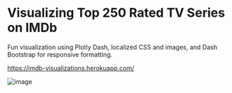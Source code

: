 # Visualizing Top 250 Rated TV Series on IMDb
Fun visualization using Plotly Dash, localized CSS and images, and Dash Bootstrap for responsive formatting.

https://imdb-visualizations.herokuapp.com/

![image](https://user-images.githubusercontent.com/59975441/190932361-deca3ee6-5eda-44d2-a6fc-c2414d26076a.png)
